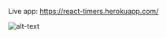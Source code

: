 Live app: https://react-timers.herokuapp.com/

![alt-text](https://github.com/sean1192/react-timers/blob/master/demo.gif)
